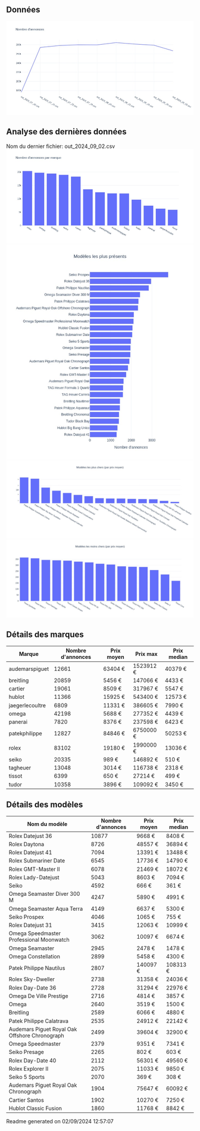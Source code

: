 
## Données
![image](./out/count_per_day.jpeg)

## Analyse des dernières données
Nom du dernier fichier: out_2024_09_02.csv
![image](./out/count_per_brand.jpeg)
![image](./out/count_per_name.jpeg)
![image](./out/avg_price_per_name_desc.jpeg)
![image](./out/avg_price_per_name_asc.jpeg)

## Détails des marques
|Marque|Nombre d'annonces|Prix moyen|Prix max|Prix median|
|------|-----------------|----------|--------|-----------|
|audemarspiguet|12661|63404 €|1523912 €|40379 €| 
|breitling|20859|5456 €|147066 €|4433 €| 
|cartier|19061|8509 €|317967 €|5547 €| 
|hublot|11366|15925 €|543400 €|12573 €| 
|jaegerlecoultre|6809|11331 €|386605 €|7990 €| 
|omega|42198|5688 €|277352 €|4439 €| 
|panerai|7820|8376 €|237598 €|6423 €| 
|patekphilippe|12827|84846 €|6750000 €|50253 €| 
|rolex|83102|19180 €|1990000 €|13036 €| 
|seiko|20335|989 €|146892 €|510 €| 
|tagheuer|13048|3014 €|116738 €|2318 €| 
|tissot|6399|650 €|27214 €|499 €| 
|tudor|10358|3896 €|109092 €|3450 €| 

## Détails des modèles
Nom du modèle|Nombre d'annonces|Prix moyen|Prix median|
|-------------|-----------------|----------|-----------|
|               Rolex Datejust 36|10877|9668 €|8408 €| 
|               Rolex Daytona|8726|48557 €|36894 €| 
|               Rolex Datejust 41|7094|13391 €|13488 €| 
|               Rolex Submariner Date|6545|17736 €|14790 €| 
|               Rolex GMT-Master II|6078|21469 €|18072 €| 
|               Rolex Lady-Datejust|5043|8603 €|7094 €| 
|               Seiko|4592|666 €|361 €| 
|               Omega Seamaster Diver 300 M|4247|5890 €|4991 €| 
|               Omega Seamaster Aqua Terra|4149|6637 €|5300 €| 
|               Seiko Prospex|4046|1065 €|755 €| 
|               Rolex Datejust 31|3415|12063 €|10999 €| 
|               Omega Speedmaster Professional Moonwatch|3062|10097 €|6674 €| 
|               Omega Seamaster|2945|2478 €|1478 €| 
|               Omega Constellation|2899|5458 €|4300 €| 
|               Patek Philippe Nautilus|2807|140097 €|108313 €| 
|               Rolex Sky-Dweller|2738|31358 €|24036 €| 
|               Rolex Day-Date 36|2728|31294 €|22976 €| 
|               Omega De Ville Prestige|2716|4814 €|3857 €| 
|               Omega|2640|3519 €|1500 €| 
|               Breitling|2589|6066 €|4880 €| 
|               Patek Philippe Calatrava|2535|24912 €|22142 €| 
|               Audemars Piguet Royal Oak Offshore Chronograph|2499|39604 €|32900 €| 
|               Omega Speedmaster|2379|9351 €|7341 €| 
|               Seiko Presage|2265|802 €|603 €| 
|               Rolex Day-Date 40|2112|56301 €|49560 €| 
|               Rolex Explorer II|2075|11033 €|9850 €| 
|               Seiko 5 Sports|2070|369 €|308 €| 
|               Audemars Piguet Royal Oak Chronograph|1904|75647 €|60092 €| 
|               Cartier Santos|1902|10270 €|7250 €| 
|               Hublot Classic Fusion|1860|11768 €|8842 €| 


 Readme generated on 02/09/2024 12:57:07